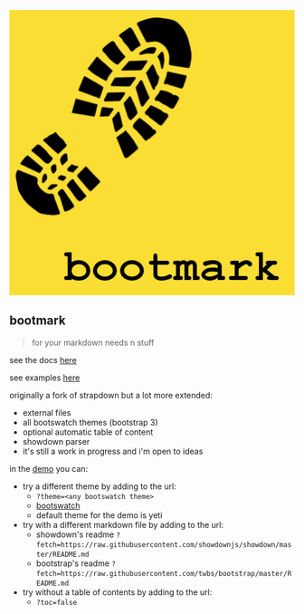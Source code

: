 ![bootmark](bootmark-logo.png)

## bootmark

> for your markdown needs n stuff

see the docs [here](obedm503.github.io/bootmark/docs/index.html)

see examples [here](obedm503.github.io/bootmark/examples/index.html)

originally a fork of strapdown but a lot more extended:
- external files
- all bootswatch themes (bootstrap 3)
- optional automatic table of content
- showdown parser
- it's still a work in progress and i'm open to ideas

in the [demo](https://obedm503.github.io/bootmark/) you can:
- try a different theme by adding to the url:
  - ``?theme=<any bootswatch theme>``
  - [bootswatch](https://bootswatch.com)
  - default theme for the demo is yeti
- try with a different markdown file by adding to the url:
  - showdown's readme ``?fetch=https://raw.githubusercontent.com/showdownjs/showdown/master/README.md``
  - bootstrap's readme ``?fetch=https://raw.githubusercontent.com/twbs/bootstrap/master/README.md``
- try without a table of contents by adding to the url:
  - ``?toc=false``
